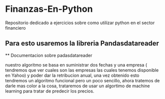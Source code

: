 # Finanzas-En-Python
Repositorio dedicado a ejercicios sobre como utilizar python en el sector financiero 
## Para esto usaremos la libreria Pandasdatareader 
** Documentacion sobre padasdatareader 

nuestro algoritmo se basa en suministrar dos fechas y una empresa ( tendremos que ver cuales son las empresas las cuales tenemos disponible en Yahoo) 
y poder dar la retribucion anual, una vez obtenido esto tendremos un algoritmo funcional pero un poco sencillo, ahora tratemos de darle mas color a la cosa, trataremos de usar un algortimo de machine learning para tratar de predecir los precios.


